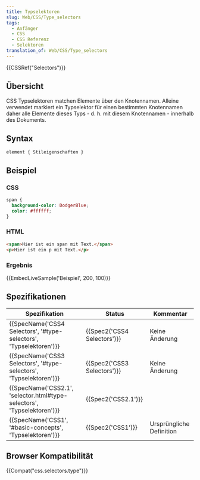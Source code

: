 ```yaml
---
title: Typselektoren
slug: Web/CSS/Type_selectors
tags:
  - Anfänger
  - CSS
  - CSS Referenz
  - Selektoren
translation_of: Web/CSS/Type_selectors
---
```

{{CSSRef("Selectors")}}

## Übersicht

CSS Typselektoren matchen Elemente über den Knotennamen. Alleine verwendet markiert ein Typselektor für einen bestimmten Knotennamen daher alle Elemente dieses Typs - d. h. mit diesem Knotennamen - innerhalb des Dokuments.

## Syntax

    element { Stileigenschaften }

## Beispiel

### CSS

```css
span {
  background-color: DodgerBlue;
  color: #ffffff;
}
```

### HTML

```html
<span>Hier ist ein span mit Text.</span>
<p>Hier ist ein p mit Text.</p>
```

### Ergebnis

{{EmbedLiveSample('Beispiel', 200, 100)}}

## Spezifikationen

| Spezifikation                                                                                    | Status                               | Kommentar                |
| ------------------------------------------------------------------------------------------------ | ------------------------------------ | ------------------------ |
| {{SpecName('CSS4 Selectors', '#type-selectors', 'Typselektoren')}}         | {{Spec2('CSS4 Selectors')}} | Keine Änderung           |
| {{SpecName('CSS3 Selectors', '#type-selectors', 'Typselektoren')}}         | {{Spec2('CSS3 Selectors')}} | Keine Änderung           |
| {{SpecName('CSS2.1', 'selector.html#type-selectors', 'Typselektoren')}} | {{Spec2('CSS2.1')}}             |                          |
| {{SpecName('CSS1', '#basic-concepts', 'Typselektoren')}}                     | {{Spec2('CSS1')}}             | Ursprüngliche Definition |

## Browser Kompatibilität

{{Compat("css.selectors.type")}}
